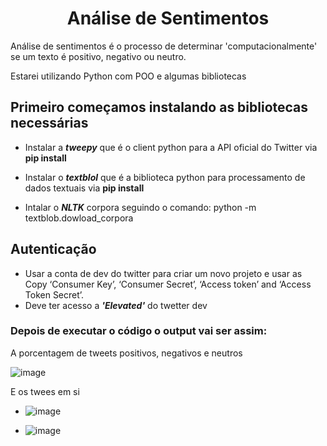 <h1 align="center"> Análise de Sentimentos </h1>

Análise de sentimentos é o processo de determinar 'computacionalmente' se um texto é positivo, negativo ou neutro.

Estarei utilizando Python com POO e algumas bibliotecas

## Primeiro começamos instalando as bibliotecas necessárias
- Instalar a **_tweepy_** que é o client python para a API oficial do Twitter via **pip install**
 
- Instalar o **_textblol_** que é a biblioteca python para processamento de dados textuais via **pip install**

- Intalar o **_NLTK_** corpora seguindo o comando: python -m textblob.dowload_corpora

## Autenticação 
- Usar a conta de dev do twitter para criar um novo projeto e usar as Copy ‘Consumer Key’, ‘Consumer Secret’, ‘Access token’ and ‘Access Token Secret’.
- Deve ter acesso a **_'Elevated'_** do twetter dev

### Depois de executar o código o output vai ser assim:

A porcentagem de tweets positivos, negativos e neutros

![image](https://user-images.githubusercontent.com/106561653/172694419-c7a6b86f-2b8b-4fc4-bcad-6029054fbf91.png)

E os twees em si
- ![image](https://user-images.githubusercontent.com/106561653/172694719-fc24e603-b265-4ae1-8a23-25da21f05a6a.png)

- ![image](https://user-images.githubusercontent.com/106561653/172701409-271a9f19-23f7-47fb-99ed-22b86da2d619.png)



